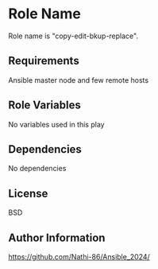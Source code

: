 Role Name
=========

Role name is "copy-edit-bkup-replace". 

Requirements
------------

Ansible master node and few remote hosts

Role Variables
--------------

No variables used in this play

Dependencies
------------
No dependencies

License
-------

BSD

Author Information
------------------

https://github.com/Nathi-86/Ansible_2024/
